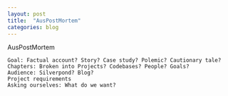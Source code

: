 ```yaml
---
layout: post
title:  "AusPostMortem"
categories: blog
---
```


AusPostMortem

	Goal: Factual account? Story? Case study? Polemic? Cautionary tale?
	Chapters: Broken into Projects? Codebases? People? Goals?
	Audience: Silverpond? Blog?
	Project requirements
	Asking ourselves: What do we want?

<!--more-->
